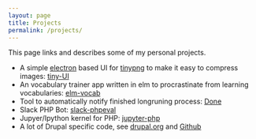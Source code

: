 ```yaml
---
layout: page
title: Projects
permalink: /projects/
---
```


This page links and describes some of my personal projects.

<ul>
  <li>A simple <a href="https://electron.atom.io/">electron</a> based UI for <a href="https://https://tinypng.com/">tinypng</a> to make it easy to compress images: <a href="https://github.com/dawehner/tiny-ui">tiny-UI</a></li>
  <li>An vocabulary trainer app written in elm to procrastinate from learning vocabularies: <a href="https://github.com/dawehner/elm-vocab">elm-vocab</a></li>
  <li>Tool to automatically notify finished longruning process: <a href="https://github.com/dawehner/done">Done</a></li>
  <li>Slack PHP Bot: <a href="https://github.com/dawehner/slack-phpeval">slack-phpeval</a></li>
  <li>Jupyer/Ipython kernel for PHP: <a href="https://github.com/dawehner/jupyter-php">jupyter-php</a></li>
  <li>A lot of Drupal specific code, see <a href="https://drupal.org/u/dawehner">drupal.org</a> and <a href="https://github.com/dawehner">Github</a>
</ul>


